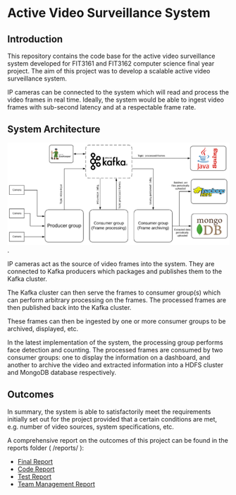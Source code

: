 # Active Video Surveillance System

## Introduction
This repository contains the code base for the active video surveillance system developed for FIT3161 and FIT3162 computer science final year project. The aim of this project was to develop a scalable active video surveillance system.

IP cameras can be connected to the system which will read and process the video frames in real time. Ideally, the system would be able to ingest video frames with sub-second latency and at a respectable frame rate.

## System Architecture

![System architecture](/imgs/low_level_architecture.png).

IP cameras act as the source of video frames into the system. They are connected to Kafka producers which packages and publishes them to the Kafka cluster.

The Kafka cluster can then serve the frames to consumer group(s) which can perform arbitrary processing on the frames. The processed frames are then published back into the Kafka cluster.

These frames can then be ingested by one or more consumer groups to be archived, displayed, etc.

In the latest implementation of the system, the processing group performs face detection and counting. The processed frames are consumed by two consumer groups: one to display the information on a dashboard, and another to archive the video and extracted information into a HDFS cluster and MongoDB database respectively.

## Outcomes
In summary, the system is able to satisfactorily meet the requirements initially set out for the project provided that a certain conditions are met, e.g. number of video sources, system specifications, etc. 

A comprehensive report on the outcomes of this project can be found in the reports folder ( /reports/ ):


* [Final Report](https://github.com/yhoo0007/FIT3161-Team-1C-Active-Video-Surveillance/blob/master/reports/Team1C_FinalReport.pdf)
* [Code Report](https://github.com/yhoo0007/FIT3161-Team-1C-Active-Video-Surveillance/blob/master/reports/Team1C_CodeReport.pdf)
* [Test Report](https://github.com/yhoo0007/FIT3161-Team-1C-Active-Video-Surveillance/blob/master/reports/Team1C_TestReport.pdf)
* [Team Management Report](https://github.com/yhoo0007/FIT3161-Team-1C-Active-Video-Surveillance/blob/master/reports/Team1C_TeamManagementReport.pdf)
